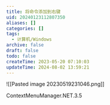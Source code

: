 ```yaml
---
title: 将命令添加到右键
uid: 20240123112807350
aliases: []
categories: []
tags:
  - 计算机/Windows
archive: false
draft: false
todo: false
createTime: 2023-05-20 07:10:03
updateTime: 2024-08-02 13:59:21
---
```


![[Pasted image 20230519231046.png]]

ContextMenuManager.NET.3.5
